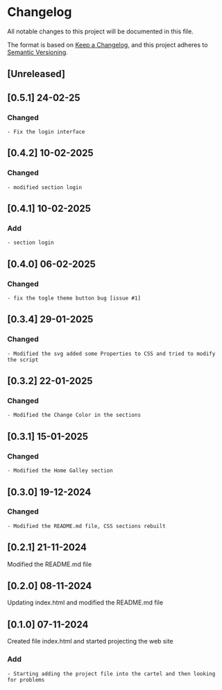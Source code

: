 # Changelog
All notable changes to this project will be documented in this file.

The format is based on [Keep a Changelog](https://keepachangelog.com/en/1.0.0/),
and this project adheres to [Semantic Versioning](https://semver.org/spec/v2.0.0.html).

## [Unreleased]

## [0.5.1] 24-02-25

### Changed
	- Fix the login interface

## [0.4.2] 10-02-2025

### Changed
	- modified section login

## [0.4.1] 10-02-2025

### Add
	- section login

## [0.4.0] 06-02-2025

### Changed
	- fix the togle theme button bug [issue #1]

## [0.3.4] 29-01-2025

### Changed
	- Modified the svg added some Properties to CSS and tried to modify the script

## [0.3.2] 22-01-2025

### Changed
	- Modified the Change Color in the sections

## [0.3.1] 15-01-2025

### Changed
	- Modified the Home Galley section

## [0.3.0] 19-12-2024

### Changed
	- Modified the README.md file, CSS sections rebuilt


## [0.2.1] 21-11-2024
Modified the README.md file

## [0.2.0] 08-11-2024
Updating index.html and modified the README.md file

## [0.1.0] 07-11-2024
Created file index.html and started projecting the web site
### Add
	- Starting adding the project file into the cartel and then looking for problems
